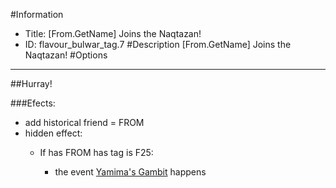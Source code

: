 #Information
 - Title: [From.GetName] Joins the Naqtazan!
 - ID: flavour_bulwar_tag.7
#Description
[From.GetName] Joins the Naqtazan!
#Options

___
##Hurray!

###Efects:<ul><li>add historical friend = FROM</li><li>hidden effect:</li><ul><li>If has FROM has tag is F25:</li><ul><li>the event [Yamima's Gambit](../events/yamima_s_gambit.md) happens</li></ul></ul></ul>
